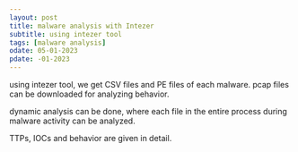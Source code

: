 ```yaml
---
layout: post
title: malware analysis with Intezer
subtitle: using intezer tool
tags: [malware analysis]
odate: 05-01-2023
pdate: -01-2023
---
```

using intezer tool, we get CSV files and PE files of each malware. pcap files can be downloaded for analyzing behavior.

dynamic analysis can be done, where each file in the entire process during malware activity can be analyzed.

TTPs, IOCs and behavior are given in detail.
